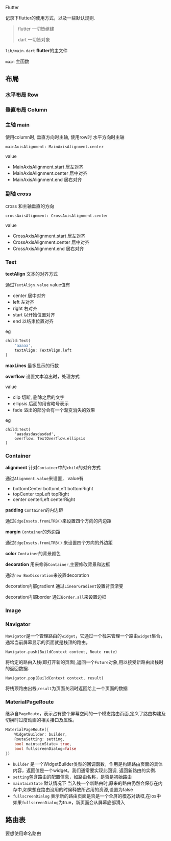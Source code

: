 Flutter

记录下flutter的使用方式，以及一些默认规则.

> flutter 一切皆组建
>
> dart 一切皆对象

`lib/main.dart`  **flutter**的主文件

`main` 主函数

## 布局

### 水平布局 Row

### 垂直布局 Column

### 主轴  main

使用column时, 垂直方向时主轴, 使用row时 水平方向时主轴

`mainAxisAlignment: MainAxisAlignment.center`

value

+ MainAxisAlignment.start 居左对齐
+ MainAxisAlignment.center 居中对齐
+ MainAxisAlignment.end 居右对齐

### 副轴 cross

cross 和主轴垂直的方向

`crossAxisAlignment: CrossAxisAlignment.center`

value

- CrossAxisAlignment.start 居左对齐
- CrossAxisAlignment.center 居中对齐
- CrossAxisAlignment.end 居右对齐





### Text

**textAlign** 文本的对齐方式

通过`TextAlign.value`  value值有

+ center 居中对齐
+ left 左对齐
+ right 右对齐
+ start 以开始位置对齐
+ end 以结束位置对齐

eg

```dart
child:Text(
	'aaaaa',
    textAlign: TextAlign.left
)
```

**maxLines** 最多显示的行数

**overflow** 设置文本溢出时，处理方式

value

+ clip 切断, 删除之后的文字
+ ellipsis 后面的用省略号表示
+ fade 溢出的部分会有一个渐变消失的效果

eg

```
child:Text(
	'aasdasdasdasdad',
	overflow: TextOverflow.ellipsis
)
```

### Container

**alignment**  针对`Container`中的`child`的对齐方式

通过`Alignment.value`来设置， value有

+ bottomCenter bottomLeft bottomRight
+ topCenter topLeft topRight
+ center centerLeft centerRight

**padding** `Container`的内边距

通过`EdgeInsets.fromLTRB()`来设置四个方向的内边距

**margin** `Container`的外边距

通过`EdgeInsets.fromLTRB()` 来设置四个方向的外边距

**color** `Container`的背景颜色

**decoration**  用来修饰`Container`,主要修改背景和边框

通过`new BoxDicoration`来设置decoration

decoration内部gradient 通过`LinearGradient`设置背景渐变

decoration内部border 通过`Border.all`来设置边框

### Image

### Navigator

`Navigator`是一个管理路由的`widget`，它通过一个栈来管理一个路由`widget`集合，通常当前屏幕显示的页面就是栈顶的路由。

`Navigator.push(BuildContext context, Route route)`

 将给定的路由入栈(即打开新的页面),返回一个`Future`对象,用以接受新路由出栈时的返回数据.

`Navigator.pop(BuildContext context, result)`

将栈顶路由出栈,`result`为页面关闭时返回给上一个页面的数据

### MaterialPageRoute

继承自`PageRoute`，表示占有整个屏幕空间的一个模态路由页面,定义了路由构建及切换时过度动画的相关接口及属性。

```dart
MaterialPageRoute({
    WidgetBuilder: builder,
    RouteSetting: setting,
    bool maintainState= true,
    bool fullscreenDialog=false
})
```

+ `builder` 是一个WidgetBuilder类型的回调函数，作用是构建路由页面的具体内容，返回值是一个widget。我们通常要实现此回调, 返回新路由的实例.
+ `setting`包含路由的配置信息，如路由名称，是否是初始路由
+ `maintainState` 默认情况下 当入栈一个新路由时,原来的路由仍然会保存在内存中,如果想在路由没用的时候释放所占用的资源,设置为false
+ `fullscreenDialog` 表示新的路由页面是否是一个全屏的模态对话框,在ios中 如果`fullscreenDialog`为true，新页面会从屏幕底部滑入

## 路由表

要想使用命名路由
